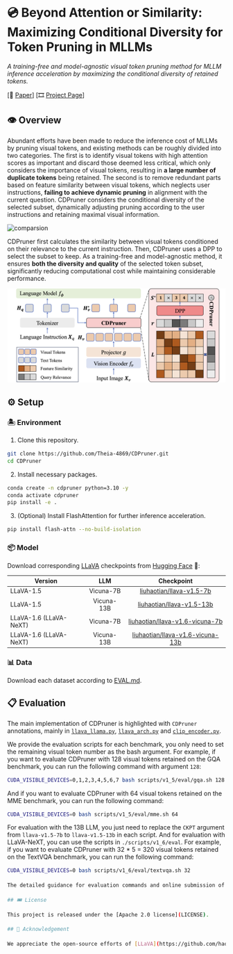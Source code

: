 # 💿 Beyond Attention or Similarity: Maximizing Conditional Diversity for Token Pruning in MLLMs

*A training-free and model-agnostic visual token pruning method for MLLM inference acceleration by maximizing the conditional diversity of retained tokens.*

[📄 [Paper](https://arxiv.org/submit/6537250)] [🎞️ [Project Page](https://theia4869.com/CDPruner)]

## 👁️ Overview

Abundant efforts have been made to reduce the inference cost of MLLMs by pruning visual tokens, and existing methods can be roughly divided into two categories. The first is to identify visual tokens with high attention scores as important and discard those deemed less critical, which only considers the importance of visual tokens, resulting in **a large number of duplicate tokens** being retained. The second is to remove redundant parts based on feature similarity between visual tokens, which neglects user instructions, **failing to achieve dynamic pruning** in alignment with the current question. CDPruner considers the conditional diversity of the selected subset, dynamically adjusting pruning according to the user instructions and retaining maximal visual information.

![comparsion](assets/comparsion.png)

CDPruner first calculates the similarity between visual tokens conditioned on their relevance to the current instruction. Then, CDPruner uses a DPP to select the subset to keep. As a training-free and model-agnostic method, it ensures **both the diversity and quality** of the selected token subset, significantly reducing computational cost while maintaining considerable performance.

![design](assets/design.png)


## ⚙️ Setup

### 🏝️ Environment

1. Clone this repository.
```bash
git clone https://github.com/Theia-4869/CDPruner.git
cd CDPruner
```

2. Install necessary packages.
```bash
conda create -n cdpruner python=3.10 -y
conda activate cdpruner
pip install -e .
```

3. (Optional) Install FlashAttention for further inference acceleration.
```bash
pip install flash-attn --no-build-isolation
```

### 📦️ Model

Download corresponding [LLaVA](https://github.com/haotian-liu/LLaVA/blob/main/docs/MODEL_ZOO.md) checkpoints from [Hugging Face](https://huggingface.co/liuhaotian) 🤗:

| Version | LLM | Checkpoint |
|----------|:----------:|:-----------:|
| LLaVA-1.5 | Vicuna-7B | [liuhaotian/llava-v1.5-7b](https://huggingface.co/liuhaotian/llava-v1.5-7b) |
| LLaVA-1.5 | Vicuna-13B | [liuhaotian/llava-v1.5-13b](https://huggingface.co/liuhaotian/llava-v1.5-13b) |
| LLaVA-1.6 (LLaVA-NeXT) | Vicuna-7B | [liuhaotian/llava-v1.6-vicuna-7b](https://huggingface.co/liuhaotian/llava-v1.6-vicuna-7b) |
| LLaVA-1.6 (LLaVA-NeXT) | Vicuna-13B | [liuhaotian/llava-v1.6-vicuna-13b](https://huggingface.co/liuhaotian/llava-v1.6-vicuna-13b) |

### 📊 Data

Download each dataset according to [EVAL.md](EVAL.md).

## 📋️ Evaluation

The main implementation of CDPruner is highlighted with `CDPruner` annotations, mainly in [`llava_llama.py`](llava/model/language_model/llava_llama.py#L51), [`llava_arch.py`](llava/model/llava_arch.py#L140) and [`clip_encoder.py`](llava/model/multimodal_encoder/clip_encoder.py#L42).

We provide the evaluation scripts for each benchmark, you only need to set the remaining visual token number as the bash argument. For example, if you want to evaluate CDPruner with 128 visual tokens retained on the GQA benchmark, you can run the following command with argument `128`:
```bash
CUDA_VISIBLE_DEVICES=0,1,2,3,4,5,6,7 bash scripts/v1_5/eval/gqa.sh 128
```

And if you want to evaluate CDPruner with 64 visual tokens retained on the MME benchmark, you can run the following command:
```bash
CUDA_VISIBLE_DEVICES=0 bash scripts/v1_5/eval/mme.sh 64
```

For evaluation with the 13B LLM, you just need to replace the `CKPT` argument from `llava-v1.5-7b` to `llava-v1.5-13b` in each script. And for evaluation with LLaVA-NeXT, you can use the scripts in `./scripts/v1_6/eval`. For example, if you want to evaluate CDPruner with 32 * 5 = 320 visual tokens retained on the TextVQA benchmark, you can run the following command:
```bash
CUDA_VISIBLE_DEVICES=0 bash scripts/v1_6/eval/textvqa.sh 32

The detailed guidance for evaluation commands and online submission of each benchmark can be found in [EVAL.md](EVAL.md).

## 🎟️ License

This project is released under the [Apache 2.0 license](LICENSE).

## 🎉 Acknowledgement

We appreciate the open-source efforts of [LLaVA](https://github.com/haotian-liu/LLaVA), [Fast-MAP-DPP](https://github.com/laming-chen/fast-map-dpp) and [TRIM](https://github.com/FreedomIntelligence/TRIM).